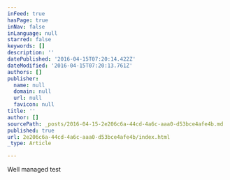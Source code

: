 ```yaml
---
inFeed: true
hasPage: true
inNav: false
inLanguage: null
starred: false
keywords: []
description: ''
datePublished: '2016-04-15T07:20:14.422Z'
dateModified: '2016-04-15T07:20:13.761Z'
authors: []
publisher:
  name: null
  domain: null
  url: null
  favicon: null
title: ''
author: []
sourcePath: _posts/2016-04-15-2e206c6a-44cd-4a6c-aaa0-d53bce4afe4b.md
published: true
url: 2e206c6a-44cd-4a6c-aaa0-d53bce4afe4b/index.html
_type: Article

---
```

Well managed test